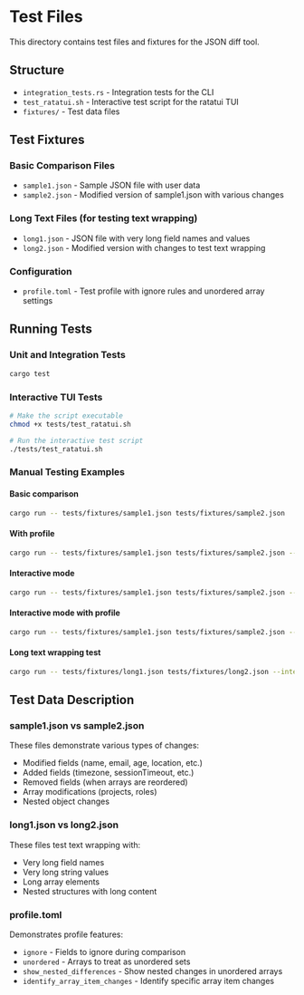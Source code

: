 # Test Files

This directory contains test files and fixtures for the JSON diff tool.

## Structure

- `integration_tests.rs` - Integration tests for the CLI
- `test_ratatui.sh` - Interactive test script for the ratatui TUI
- `fixtures/` - Test data files

## Test Fixtures

### Basic Comparison Files
- `sample1.json` - Sample JSON file with user data
- `sample2.json` - Modified version of sample1.json with various changes

### Long Text Files (for testing text wrapping)
- `long1.json` - JSON file with very long field names and values
- `long2.json` - Modified version with changes to test text wrapping

### Configuration
- `profile.toml` - Test profile with ignore rules and unordered array settings

## Running Tests

### Unit and Integration Tests
```bash
cargo test
```

### Interactive TUI Tests
```bash
# Make the script executable
chmod +x tests/test_ratatui.sh

# Run the interactive test script
./tests/test_ratatui.sh
```

### Manual Testing Examples

#### Basic comparison
```bash
cargo run -- tests/fixtures/sample1.json tests/fixtures/sample2.json
```

#### With profile
```bash
cargo run -- tests/fixtures/sample1.json tests/fixtures/sample2.json --profile tests/fixtures/profile.toml
```

#### Interactive mode
```bash
cargo run -- tests/fixtures/sample1.json tests/fixtures/sample2.json --interactive
```

#### Interactive mode with profile
```bash
cargo run -- tests/fixtures/sample1.json tests/fixtures/sample2.json --profile tests/fixtures/profile.toml --interactive
```

#### Long text wrapping test
```bash
cargo run -- tests/fixtures/long1.json tests/fixtures/long2.json --interactive
```

## Test Data Description

### sample1.json vs sample2.json
These files demonstrate various types of changes:
- Modified fields (name, email, age, location, etc.)
- Added fields (timezone, sessionTimeout, etc.)
- Removed fields (when arrays are reordered)
- Array modifications (projects, roles)
- Nested object changes

### long1.json vs long2.json
These files test text wrapping with:
- Very long field names
- Very long string values
- Long array elements
- Nested structures with long content

### profile.toml
Demonstrates profile features:
- `ignore` - Fields to ignore during comparison
- `unordered` - Arrays to treat as unordered sets
- `show_nested_differences` - Show nested changes in unordered arrays
- `identify_array_item_changes` - Identify specific array item changes

